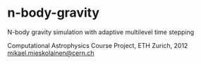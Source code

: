 # n-body-gravity
N-body gravity simulation with adaptive multilevel time stepping

Computational Astrophysics Course Project, ETH Zurich, 2012
mikael.mieskolainen@cern.ch
